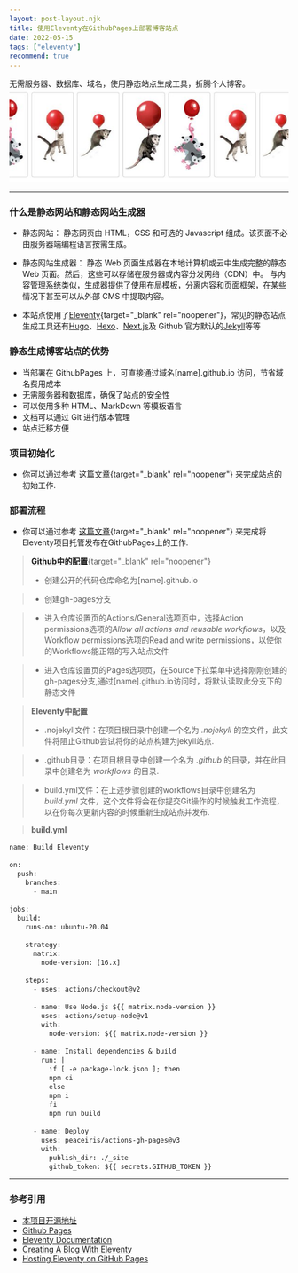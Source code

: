 ```yaml
---
layout: post-layout.njk
title: 使用Eleventy在GithubPages上部署博客站点
date: 2022-05-15
tags: ["eleventy"]
recommend: true
---
```


<!-- Excerpt Start -->
无需服务器、数据库、域名，使用静态站点生成工具，折腾个人博客。
![alt 11ty](/imgs/11ty.jfif)
<!-- Excerpt End -->

---

### 什么是静态网站和静态网站生成器

- 静态网站：
  静态网页由 HTML，CSS 和可选的 Javascript 组成。该页面不必由服务器端编程语言按需生成。

- 静态网站生成器：
  静态 Web 页面生成器在本地计算机或云中生成完整的静态 Web 页面。然后，这些可以存储在服务器或内容分发网络（CDN）中。
  与内容管理系统类似，生成器提供了使用布局模板，分离内容和页面框架，在某些情况下甚至可以从外部 CMS 中提取内容。
- 本站点使用了[Eleventy](https://www.11ty.dev/){target="_blank" rel="noopener"}，常见的静态站点生成工具还有[Hugo](https://gohugo.io/)、[Hexo](https://hexo.io/)、[Next.js](https://nextjs.org/)及 Github 官方默认的[Jekyll](https://www.jekyll.com/)等等

### 静态生成博客站点的优势

- 当部署在 GithubPages 上，可直接通过域名[name].github.io 访问，节省域名费用成本
- 无需服务器和数据库，确保了站点的安全性
- 可以使用多种 HTML、MarkDown 等模板语言
- 文档可以通过 Git 进行版本管理
- 站点迁移方便

### 项目初始化

- 你可以通过参考 [这篇文章](https://keepinguptodate.com/pages/2019/06/creating-blog-with-eleventy/){target="_blank" rel="noopener"} 来完成站点的初始工作.

### 部署流程

- 你可以通过参考 [这篇文章](https://quinndombrowski.com/blog/2022/05/07/hosting-eleventy-on-github-pages/){target="_blank" rel="noopener"} 来完成将Eleventy项目托管发布在GithubPages上的工作.

> [**Github中的配置**](https://docs.github.com/cn/pages){target="_blank" rel="noopener"}
> - 创建公开的代码仓库命名为[name].github.io

> - 创建gh-pages分支

> - 进入仓库设置页的Actions/General选项页中，选择Action permissions选项的<i>Allow all actions and reusable workflows</i>，以及Workflow permissions选项的Read and write permissions，以使你的Workflows能正常的写入站点文件

> - 进入仓库设置页的Pages选项页，在Source下拉菜单中选择刚刚创建的gh-pages分支,通过[name].github.io访问时，将默认读取此分支下的静态文件

> **Eleventy中配置**
> - .nojekyll文件：在项目根目录中创建一个名为 <i>.nojekyll</i> 的空文件，此文件将阻止Github尝试将你的站点构建为jekyll站点.

> - .github目录：在项目根目录中创建一个名为 <i>.github</i> 的目录，并在此目录中创建名为 <i>workflows</i> 的目录.

> - build.yml文件：在上述步骤创建的workflows目录中创建名为 <i>build.yml</i> 文件，这个文件将会在你提交Git操作的时候触发工作流程，以在你每次更新内容的时候重新生成站点并发布.

> **build.yml**
```shell-session
name: Build Eleventy

on:
  push:
    branches:
      - main

jobs:
  build:
    runs-on: ubuntu-20.04

    strategy:
      matrix:
        node-version: [16.x]

    steps:
      - uses: actions/checkout@v2

      - name: Use Node.js ${{ matrix.node-version }}
        uses: actions/setup-node@v1
        with:
          node-version: ${{ matrix.node-version }}

      - name: Install dependencies & build
        run: |
          if [ -e package-lock.json ]; then
          npm ci
          else
          npm i
          fi
          npm run build

      - name: Deploy
        uses: peaceiris/actions-gh-pages@v3
        with:
          publish_dir: ./_site
          github_token: ${{ secrets.GITHUB_TOKEN }}
```

---

### 参考引用
- [本项目开源地址](https://github.com/Dnevend/Dnevend.github.io)
- [Github Pages](https://docs.github.com/cn/pages)
- [Eleventy Documentation](https://www.11ty.dev/docs/tutorials/)
- [Creating A Blog With Eleventy](https://keepinguptodate.com/pages/2019/06/creating-blog-with-eleventy/)
- [Hosting Eleventy on GitHub Pages](https://quinndombrowski.com/blog/2022/05/07/hosting-eleventy-on-github-pages/)